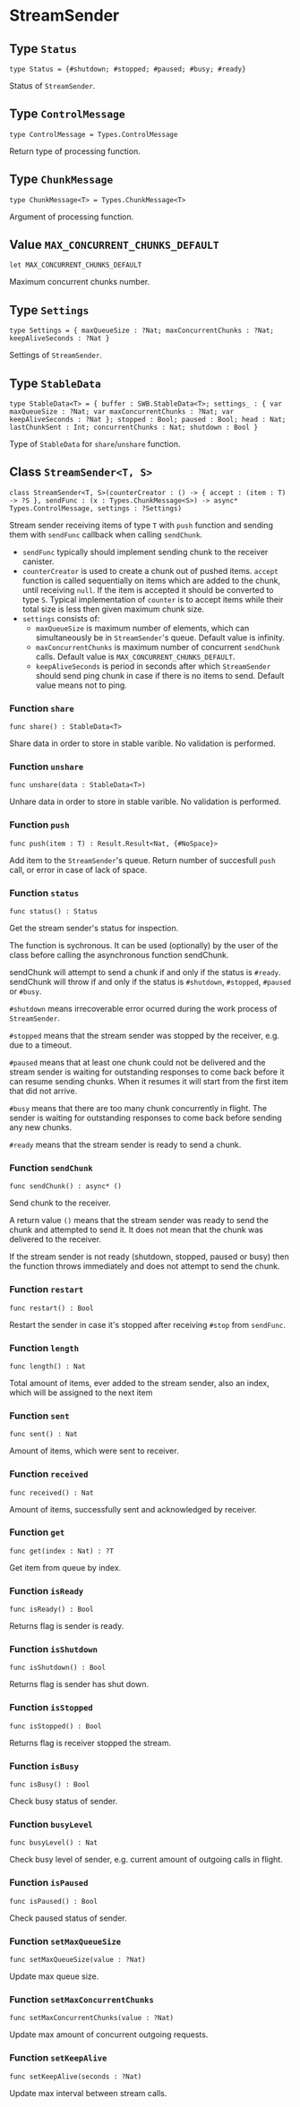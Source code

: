 # StreamSender

## Type `Status`
``` motoko no-repl
type Status = {#shutdown; #stopped; #paused; #busy; #ready}
```

Status of `StreamSender`.

## Type `ControlMessage`
``` motoko no-repl
type ControlMessage = Types.ControlMessage
```

Return type of processing function.

## Type `ChunkMessage`
``` motoko no-repl
type ChunkMessage<T> = Types.ChunkMessage<T>
```

Argument of processing function.

## Value `MAX_CONCURRENT_CHUNKS_DEFAULT`
``` motoko no-repl
let MAX_CONCURRENT_CHUNKS_DEFAULT
```

Maximum concurrent chunks number.

## Type `Settings`
``` motoko no-repl
type Settings = { maxQueueSize : ?Nat; maxConcurrentChunks : ?Nat; keepAliveSeconds : ?Nat }
```

Settings of `StreamSender`.

## Type `StableData`
``` motoko no-repl
type StableData<T> = { buffer : SWB.StableData<T>; settings_ : { var maxQueueSize : ?Nat; var maxConcurrentChunks : ?Nat; var keepAliveSeconds : ?Nat }; stopped : Bool; paused : Bool; head : Nat; lastChunkSent : Int; concurrentChunks : Nat; shutdown : Bool }
```

Type of `StableData` for `share`/`unshare` function.

## Class `StreamSender<T, S>`

``` motoko no-repl
class StreamSender<T, S>(counterCreator : () -> { accept : (item : T) -> ?S }, sendFunc : (x : Types.ChunkMessage<S>) -> async* Types.ControlMessage, settings : ?Settings)
```

Stream sender receiving items of type `T` with `push` function and sending them with `sendFunc` callback when calling `sendChunk`.

* `sendFunc` typically should implement sending chunk to the receiver canister.
* `counterCreator` is used to create a chunk out of pushed items.
`accept` function is called sequentially on items which are added to the chunk, until receiving `null`.
If the item is accepted it should be converted to type `S`.
Typical implementation of `counter` is to accept items while their total size is less then given maximum chunk size.
* `settings` consists of:
  * `maxQueueSize` is maximum number of elements, which can simultaneously be in `StreamSender`'s queue. Default value is infinity.
  * `maxConcurrentChunks` is maximum number of concurrent `sendChunk` calls. Default value is `MAX_CONCURRENT_CHUNKS_DEFAULT`.
  * `keepAliveSeconds` is period in seconds after which `StreamSender` should send ping chunk in case if there is no items to send. Default value means not to ping.

### Function `share`
``` motoko no-repl
func share() : StableData<T>
```

Share data in order to store in stable varible. No validation is performed.


### Function `unshare`
``` motoko no-repl
func unshare(data : StableData<T>)
```

Unhare data in order to store in stable varible. No validation is performed.


### Function `push`
``` motoko no-repl
func push(item : T) : Result.Result<Nat, {#NoSpace}>
```

Add item to the `StreamSender`'s queue. Return number of succesfull `push` call, or error in case of lack of space.


### Function `status`
``` motoko no-repl
func status() : Status
```

Get the stream sender's status for inspection.

The function is sychronous. It can be used (optionally) by the user of
the class before calling the asynchronous function sendChunk.

sendChunk will attempt to send a chunk if and only if the status is
`#ready`.  sendChunk will throw if and only if the status is `#shutdown`, `#stopped`,
`#paused` or `#busy`.

`#shutdown` means irrecoverable error ocurred during the work process of `StreamSender`.

`#stopped` means that the stream sender was stopped by the receiver, e.g.
due to a timeout.

`#paused` means that at least one chunk could not be delivered and the
stream sender is waiting for outstanding responses to come back before
it can resume sending chunks. When it resumes it will start from the
first item that did not arrive.

`#busy` means that there are too many chunk concurrently in flight. The
sender is waiting for outstanding responses to come back before sending
any new chunks.

`#ready` means that the stream sender is ready to send a chunk.


### Function `sendChunk`
``` motoko no-repl
func sendChunk() : async* ()
```

Send chunk to the receiver.

A return value `()` means that the stream sender was ready to send the
chunk and attempted to send it. It does not mean that the chunk was
delivered to the receiver.

If the stream sender is not ready (shutdown, stopped, paused or busy) then the
function throws immediately and does not attempt to send the chunk.


### Function `restart`
``` motoko no-repl
func restart() : Bool
```

Restart the sender in case it's stopped after receiving `#stop` from `sendFunc`.


### Function `length`
``` motoko no-repl
func length() : Nat
```

Total amount of items, ever added to the stream sender, also an index, which will be assigned to the next item


### Function `sent`
``` motoko no-repl
func sent() : Nat
```

Amount of items, which were sent to receiver.


### Function `received`
``` motoko no-repl
func received() : Nat
```

Amount of items, successfully sent and acknowledged by receiver.


### Function `get`
``` motoko no-repl
func get(index : Nat) : ?T
```

Get item from queue by index.


### Function `isReady`
``` motoko no-repl
func isReady() : Bool
```

Returns flag is sender is ready.


### Function `isShutdown`
``` motoko no-repl
func isShutdown() : Bool
```

Returns flag is sender has shut down.


### Function `isStopped`
``` motoko no-repl
func isStopped() : Bool
```

Returns flag is receiver stopped the stream.


### Function `isBusy`
``` motoko no-repl
func isBusy() : Bool
```

Check busy status of sender.


### Function `busyLevel`
``` motoko no-repl
func busyLevel() : Nat
```

Check busy level of sender, e.g. current amount of outgoing calls in flight.


### Function `isPaused`
``` motoko no-repl
func isPaused() : Bool
```

Check paused status of sender.


### Function `setMaxQueueSize`
``` motoko no-repl
func setMaxQueueSize(value : ?Nat)
```

Update max queue size.


### Function `setMaxConcurrentChunks`
``` motoko no-repl
func setMaxConcurrentChunks(value : ?Nat)
```

Update max amount of concurrent outgoing requests.


### Function `setKeepAlive`
``` motoko no-repl
func setKeepAlive(seconds : ?Nat)
```

Update max interval between stream calls.
